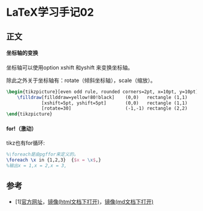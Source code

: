 LaTeX学习手记02
=======================================
正文
---------------------------------------
#### 坐标轴的变换
坐标轴可以使用option xshift 和yshift 来变换坐标轴。

除此之外关于坐标轴有：rotate（倾斜坐标轴），scale（缩放）。
``` tex
\begin{tikzpicture}[even odd rule, rounded corners=2pt, x=10pt, y=10pt]
    \filldraw[fillddraw=yellow!80!black]    (0,0)   rectangle (1,1)
             [xshift=5pt, yshift=5pt]       (0,0)   rectangle (1,1)
             [rotate=30]                    (-1,-1) rectangle (2,2)
\end{tikzpicture}
```

#### for!（激动）
tikz也有for循环:
``` tex
%\foreach是由pgffor来定义的。
\foreach \x in {1,2,3}  {$x = \x$,}
%输出x = 1,x = 2,x = 3,
```



参考
---------------------------------------
- [1][官方网址](http://www.texample.net/media/pgf/builds/pgfmanual_3.0.1a.pdf)，[镜像(html文档下打开)](./resources/pdf/pgfmanual.pdf)，[镜像(md文档下打开)](../resources/pdf/pgfmanual.pdf)